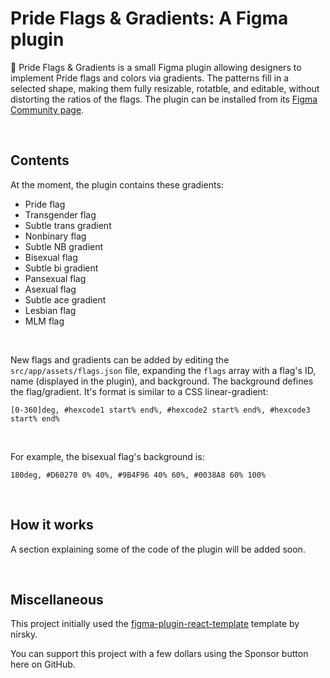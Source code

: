 # Pride Flags & Gradients: A Figma plugin
🌈 Pride Flags & Gradients is a small Figma plugin allowing designers to implement Pride flags and colors via gradients. The patterns fill in a selected shape, making them fully resizable, rotatble, and editable, without distorting the ratios of the flags. The plugin can be installed from its [Figma Community page](https://www.figma.com/community/plugin/1002324870709884461).

&nbsp;<br>

## Contents
At the moment, the plugin contains these gradients:
- Pride flag
- Transgender flag
- Subtle trans gradient
- Nonbinary flag
- Subtle NB gradient
- Bisexual flag
- Subtle bi gradient
- Pansexual flag
- Asexual flag
- Subtle ace gradient
- Lesbian flag
- MLM flag

&nbsp;<br>

New flags and gradients can be added by editing the `src/app/assets/flags.json` file, expanding the `flags` array with a flag's ID, name (displayed in the plugin), and background. The background defines the flag/gradient. It's format is similar to a CSS linear-gradient:

`[0-360]deg, #hexcode1 start% end%, #hexcode2 start% end%, #hexcode3 start% end%`

&nbsp;<br>

For example, the bisexual flag's background is:

`180deg, #D60270 0% 40%, #9B4F96 40% 60%, #0038A8 60% 100%`

&nbsp;<br>

## How it works
A section explaining some of the code of the plugin will be added soon.

&nbsp;<br>

## Miscellaneous
This project initially used the [figma-plugin-react-template](https://github.com/nirsky/figma-plugin-react-template) template by nirsky.

You can support this project with a few dollars using the Sponsor button here on GitHub.
